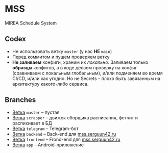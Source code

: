 # MSS
MIREA Schedule System

## Codex
* Не использовать ветку `master` (у нас **НЕ** `main`)
* Перед коммитом и пушем проверяем ветку
* **Не заливаем** конфиги, храним их *локально*. Заливаем только **образцы** конфигов, а в коде делаем проверку на конфиг (сравниваем с локальным глобальным), и/или подменяем во время CI/CD, и/или как угодно. Но не Secrets – плохо быть завязанным на архитектуру какого-либо сервиса.

## Branches
* [Ветка](../../tree/master) `master` – пустая
* [Ветка](../../tree/scrapper) `scrapper` – движок сборщика расписания, фетчит и распихивает в БД
* [Ветка](../../tree/telegram) `telegram` – Telegram-бот
* [Ветка](../../tree/backend) `backend` – Back-end для [mss.serguun42.ru](https://mss.serguun42.ru)
* [Ветка](../../tree/frontend) `frontend` – Frond-end для [mss.serguun42.ru](https://mss.serguun42.ru)
* [Ветка](../../tree/app) `app` – Android-приложение
